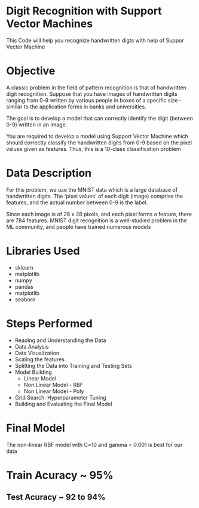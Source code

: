 # Digit Recognition with Support Vector Machines

This Code will help you recognize handwritten digts with help of Suppor Vector Machine


# Objective
A classic problem in the field of pattern recognition is that of handwritten digit recognition. 
Suppose that you have images of handwritten digits ranging from 0-9 written by various people in boxes of a specific size - similar to the application forms in banks and universities.

The goal is to develop a model that can correctly identify the digit (between 0-9) written in an image. 

You are required to develop a model using Support Vector Machine which should correctly classify the handwritten digits from 0-9 based on the pixel values given as features. Thus, this is a 10-class classification problem

# Data Description
For this problem, we use the MNIST data which is a large database of handwritten digits. The 'pixel values' of each digit (image) comprise the features, and the actual number between 0-9 is the label. 

 

Since each image is of 28 x 28 pixels, and each pixel forms a feature, there are 784 features. MNIST digit recognition is a well-studied problem in the ML community, and people have trained numerous models


# Libraries Used
 - sklearn
 - matplotlib
 - numpy
 - pandas
 - matplotlib
 - seaborn

# Steps Performed
 - Reading and Understanding the Data
 - Data Analysis
 - Data Visualization
 - Scaling the features
 - Splitting the Data into Training and Testing Sets
 - Model Building
   - Linear Model
   - Non Linear Model - RBF
   - Non Linear Model - Poly
 - Grid Search: Hyperparameter Tuning
 - Building and Evaluating the Final Model


# Final Model
The non-linear RBF model with C=10 and gamma = 0.001 is best for our data

# Train Acuracy ~ 95%
## Test Acuracy ~ 92 to 94%
